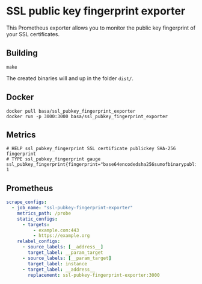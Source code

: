 # SSL public key fingerprint exporter

This Prometheus exporter allows you to monitor the public key fingerprint of
your SSL certificates.

## Building
```
make
```
The created binaries will and up in the folder `dist/`.

## Docker
```
docker pull basa/ssl_pubkey_fingerprint_exporter
docker run -p 3000:3000 basa/ssl_pubkey_fingerprint_exporter
```

## Metrics
```
# HELP ssl_pubkey_fingerprint SSL certificate publickey SHA-256 fingerprint
# TYPE ssl_pubkey_fingerprint gauge
ssl_pubkey_fingerprint{fingerprint="base64encodedsha256sumofbinarypublickey=",target="example.com:443"} 1
```

## Prometheus
```yaml
scrape_configs:
  - job_name: "ssl-pubkey-fingerprint-exporter"
    metrics_path: /probe
    static_configs:
      - targets:
          - example.com:443
          - https://example.org
    relabel_configs:
      - source_labels: [__address__]
        target_label: __param_target
      - source_labels: [__param_target]
        target_label: instance
      - target_label: __address__
        replacement: ssl-pubkey-fingerprint-exporter:3000
```
